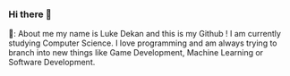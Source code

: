 ### Hi there 👋

📖: About me my name is Luke Dekan and this is my Github ! I am currently studying Computer Science. I love programming and am always trying to branch into new things like Game Development, Machine Learning or Software Development.

<!--
**Lueuke/Lueuke** is a ✨ _special_ ✨ repository because its `README.md` (this file) appears on your GitHub profile.

Here are some ideas to get you started:

- 🔭 I’m currently working on ...
-🌱 I’m currently learning .dwadawdawdawdawda
- 👯 I’m looking to collaborate on ...
- 🤔 I’m looking for help with ...
- 💬 Ask me about ...
- 📫 How to reach me: ...
- 😄 Pronouns: ...
- ⚡ Fun fact: ...
-->
